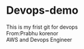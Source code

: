 # Devops-demo
This is my frist git for devops
<br>
From:Prabhu korenor
<br>
AWS and Devops Engineer
